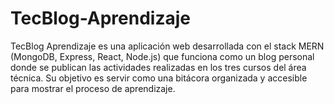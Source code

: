 # TecBlog-Aprendizaje
TecBlog Aprendizaje es una aplicación web desarrollada con el stack MERN (MongoDB, Express, React, Node.js) que funciona como un blog personal donde se publican las actividades realizadas en los tres cursos del área técnica. Su objetivo es servir como una bitácora organizada y accesible para mostrar el proceso de aprendizaje.
